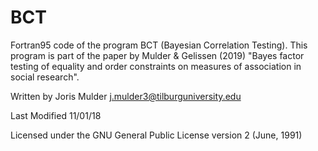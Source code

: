 # BCT
Fortran95 code of the program BCT (Bayesian Correlation Testing). This program is part of the paper by Mulder &amp; Gelissen (2019) "Bayes factor testing of equality and order constraints on measures of association in social research".


Written by Joris Mulder <j.mulder3@tilburguniversity.edu>

Last Modified 11/01/18

Licensed under the GNU General Public License version 2 (June, 1991)
